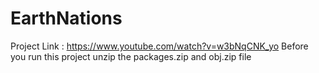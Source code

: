 # EarthNations
Project Link : https://www.youtube.com/watch?v=w3bNqCNK_yo
 Before you run this project unzip the packages.zip and obj.zip file
